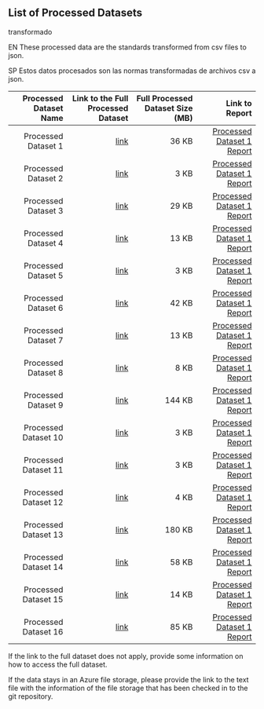 ## List of Processed Datasets



transformado

EN
These processed data are the standards transformed from csv files to json.

SP
Estos datos procesados son las normas transformadas de archivos csv a json.

| Processed Dataset Name | Link to the Full Processed Dataset   | Full Processed Dataset Size (MB)  | Link to Report |
| ---:| ---: | ---: | ---: |
| Processed Dataset 1 | [link]("\Azure-TDSP-ProjectTemplate-master\Sample_Data\Processed\trasformado\Decreto_537_de_2020.csv") | 36 KB | [Processed Dataset 1 Report]("\Azure-TDSP-ProjectTemplate-master\Sample_Data\Processed\norma_json\Decreto_537_de_2020.json")|
| Processed Dataset 2 | [link]("\Azure-TDSP-ProjectTemplate-master\Sample_Data\Processed\trasformado\Decreto_626_de_2001.csv") | 3 KB | [Processed Dataset 1 Report]("\Azure-TDSP-ProjectTemplate-master\Sample_Data\Processed\norma_json\Decreto_626_de_2001.json")|
| Processed Dataset 3 | [link]("\Azure-TDSP-ProjectTemplate-master\Sample_Data\Processed\trasformado\Decreto_679_de_1994.csv") | 29 KB | [Processed Dataset 1 Report]("\Azure-TDSP-ProjectTemplate-master\Sample_Data\Processed\norma_json\Decreto_679_de_1994.json")|
| Processed Dataset 4 | [link]("\Azure-TDSP-ProjectTemplate-master\Sample_Data\Processed\trasformado\Decreto_734_de_2012.csv") | 13 KB | [Processed Dataset 1 Report]("\Azure-TDSP-ProjectTemplate-master\Sample_Data\Processed\norma_json\Decreto_734_de_2012.json")|
| Processed Dataset 5 | [link]("\Azure-TDSP-ProjectTemplate-master\Sample_Data\Processed\trasformado\Decreto_959_de_2006.csv") | 3 KB | [Processed Dataset 1 Report]("\Azure-TDSP-ProjectTemplate-master\Sample_Data\Processed\norma_json\Decreto_959_de_2006.json")|
| Processed Dataset 6 | [link]("\Azure-TDSP-ProjectTemplate-master\Sample_Data\Processed\trasformado\Decreto_2170_de_2002.csv") | 42 KB | [Processed Dataset 1 Report]("\Azure-TDSP-ProjectTemplate-master\Sample_Data\Processed\norma_json\Decreto_2170_de_2002.json")|
| Processed Dataset 7 | [link]("\Azure-TDSP-ProjectTemplate-master\Sample_Data\Processed\trasformado\Decreto_2434_de_2006.csv") | 13 KB | [Processed Dataset 1 Report]("\Azure-TDSP-ProjectTemplate-master\Sample_Data\Processed\norma_json\Decreto_2434_de_2006.json")|
| Processed Dataset 8 | [link]("\Azure-TDSP-ProjectTemplate-master\Sample_Data\Processed\trasformado\Decreto_2473_de_2010.csv") | 8 KB | [Processed Dataset 1 Report]("\Azure-TDSP-ProjectTemplate-master\Sample_Data\Processed\norma_json\Decreto_2473_de_2010.json")|
| Processed Dataset 9 | [link]("\Azure-TDSP-ProjectTemplate-master\Sample_Data\Processed\trasformado\Decreto_2474_de_2008.csv") | 144 KB | [Processed Dataset 1 Report]("\Azure-TDSP-ProjectTemplate-master\Sample_Data\Processed\norma_json\Decreto_2474_de_2008.json")|
| Processed Dataset 10 | [link]("\Azure-TDSP-ProjectTemplate-master\Sample_Data\Processed\trasformado\Decreto_3629_de_2004.csv") | 3 KB | [Processed Dataset 1 Report]("\Azure-TDSP-ProjectTemplate-master\Sample_Data\Processed\norma_json\Decreto_3629_de_2004.json")|
| Processed Dataset 11 | [link]("\Azure-TDSP-ProjectTemplate-master\Sample_Data\Processed\trasformado\Decreto_3740_de_2004.csv") | 3 KB | [Processed Dataset 1 Report]("\Azure-TDSP-ProjectTemplate-master\Sample_Data\Processed\norma_json\Decreto_3740_de_2004.json")|
| Processed Dataset 12 | [link]("\Azure-TDSP-ProjectTemplate-master\Sample_Data\Processed\trasformado\Decreto_4375_de_2006.csv") | 4 KB | [Processed Dataset 1 Report]("\Azure-TDSP-ProjectTemplate-master\Sample_Data\Processed\norma_json\Decreto_4375_de_2006.json")|
| Processed Dataset 13 | [link]("\Azure-TDSP-ProjectTemplate-master\Sample_Data\Processed\trasformado\Ley_80_de_1993.csv") | 180 KB | [Processed Dataset 1 Report]("\Azure-TDSP-ProjectTemplate-master\Sample_Data\Processed\norma_json\Ley_80_de_1993.json")|
| Processed Dataset 14 | [link]("\Azure-TDSP-ProjectTemplate-master\Sample_Data\Processed\trasformado\Ley_1150_de_2007.csv") | 58 KB | [Processed Dataset 1 Report]("\Azure-TDSP-ProjectTemplate-master\Sample_Data\Processed\norma_json\Ley_1150_de_2007.json")|
| Processed Dataset 15 | [link]("\Azure-TDSP-ProjectTemplate-master\Sample_Data\Processed\trasformado\Ley_2160_de_2021.csv") | 14 KB | [Processed Dataset 1 Report]("\Azure-TDSP-ProjectTemplate-master\Sample_Data\Processed\norma_json\Ley_2160_de_2021.json")|
| Processed Dataset 16 | [link]("\Azure-TDSP-ProjectTemplate-master\Sample_Data\Processed\trasformado\Ley_2195_de_2022.csv") | 85 KB | [Processed Dataset 1 Report]("\Azure-TDSP-ProjectTemplate-master\Sample_Data\Processed\norma_json\Ley_2195_de_2022.json")|


If the link to the full dataset does not apply, provide some information on how to access the full dataset. 

If the data stays in an Azure file storage, please provide the link to the text file with the information of the file storage that has been checked in to the git repository. 